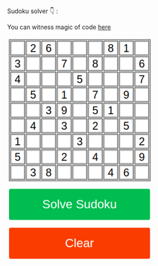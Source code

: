 Sudoku solver 👇 :

You can witness magic of code [here](https://hack-de-sudoku.glitch.me)

![Alt text](output.png?raw=true "Sudoku solver")